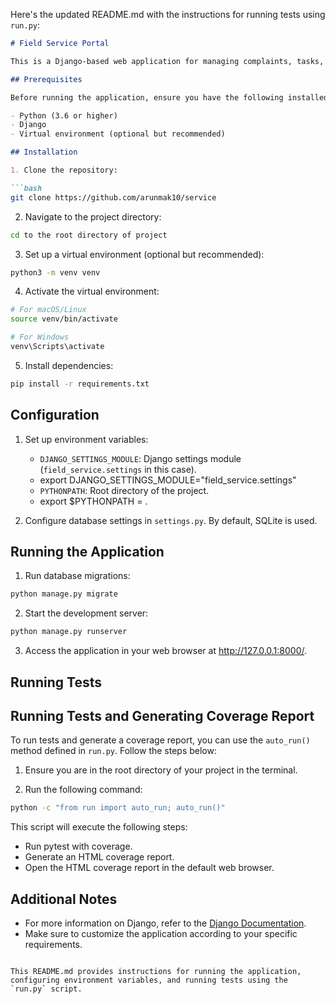 Here's the updated README.md with the instructions for running tests using `run.py`:

```markdown
# Field Service Portal

This is a Django-based web application for managing complaints, tasks, and worker details in a field service scenario.

## Prerequisites

Before running the application, ensure you have the following installed:

- Python (3.6 or higher)
- Django
- Virtual environment (optional but recommended)

## Installation

1. Clone the repository:

```bash
git clone https://github.com/arunmak10/service
```

2. Navigate to the project directory:

```bash
cd to the root directory of project
```

3. Set up a virtual environment (optional but recommended):

```bash
python3 -m venv venv
```

4. Activate the virtual environment:

```bash
# For macOS/Linux
source venv/bin/activate

# For Windows
venv\Scripts\activate
```

5. Install dependencies:

```bash
pip install -r requirements.txt
```

## Configuration

1. Set up environment variables:
   - `DJANGO_SETTINGS_MODULE`: Django settings module (`field_service.settings` in this case). 
   -  export DJANGO_SETTINGS_MODULE="field_service.settings"
   - `PYTHONPATH`: Root directory of the project.
   - export $PYTHONPATH = .

2. Configure database settings in `settings.py`. By default, SQLite is used.

## Running the Application

1. Run database migrations:

```bash
python manage.py migrate
```

2. Start the development server:

```bash
python manage.py runserver
```

3. Access the application in your web browser at http://127.0.0.1:8000/.

## Running Tests

## Running Tests and Generating Coverage Report

To run tests and generate a coverage report, you can use the `auto_run()` method defined in `run.py`. Follow the steps below:

1. Ensure you are in the root directory of your project in the terminal.

2. Run the following command:

```bash
python -c "from run import auto_run; auto_run()"
```

This script will execute the following steps:
- Run pytest with coverage.
- Generate an HTML coverage report.
- Open the HTML coverage report in the default web browser.

## Additional Notes

- For more information on Django, refer to the [Django Documentation](https://docs.djangoproject.com/).
- Make sure to customize the application according to your specific requirements.

```

This README.md provides instructions for running the application, configuring environment variables, and running tests using the `run.py` script.